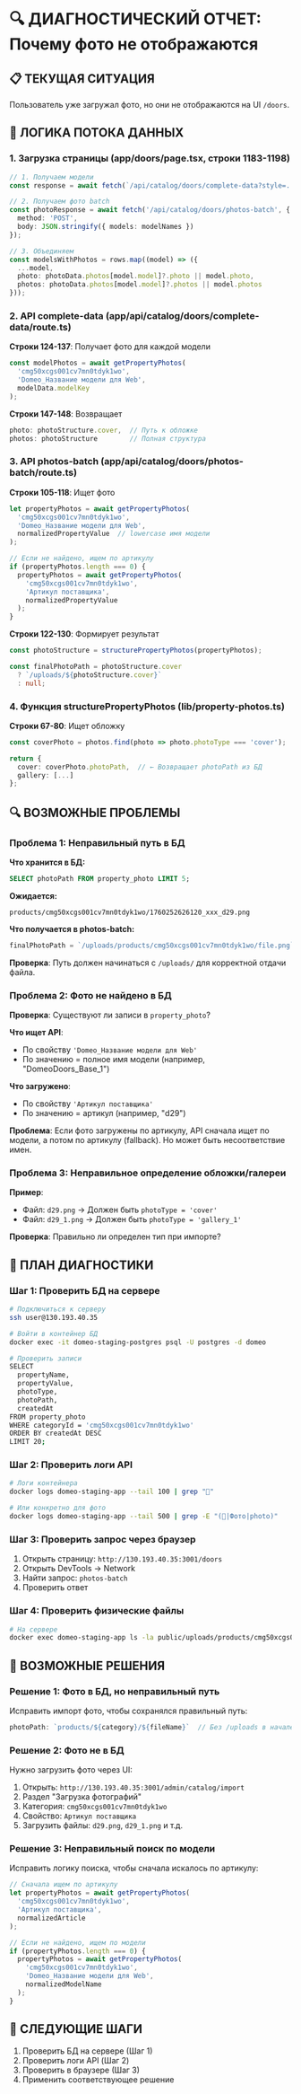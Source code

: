 # 🔍 ДИАГНОСТИЧЕСКИЙ ОТЧЕТ: Почему фото не отображаются

## 📋 ТЕКУЩАЯ СИТУАЦИЯ

Пользователь уже загружал фото, но они не отображаются на UI `/doors`.

## 🔄 ЛОГИКА ПОТОКА ДАННЫХ

### 1. Загрузка страницы (app/doors/page.tsx, строки 1183-1198)

```typescript
// 1. Получаем модели
const response = await fetch(`/api/catalog/doors/complete-data?style=...`);

// 2. Получаем фото batch
const photoResponse = await fetch('/api/catalog/doors/photos-batch', {
  method: 'POST',
  body: JSON.stringify({ models: modelNames })
});

// 3. Объединяем
const modelsWithPhotos = rows.map((model) => ({
  ...model,
  photo: photoData.photos[model.model]?.photo || model.photo,
  photos: photoData.photos[model.model]?.photos || model.photos
}));
```

### 2. API complete-data (app/api/catalog/doors/complete-data/route.ts)

**Строки 124-137**: Получает фото для каждой модели
```typescript
const modelPhotos = await getPropertyPhotos(
  'cmg50xcgs001cv7mn0tdyk1wo',
  'Domeo_Название модели для Web',
  modelData.modelKey
);
```

**Строки 147-148**: Возвращает
```typescript
photo: photoStructure.cover,  // Путь к обложке
photos: photoStructure        // Полная структура
```

### 3. API photos-batch (app/api/catalog/doors/photos-batch/route.ts)

**Строки 105-118**: Ищет фото
```typescript
let propertyPhotos = await getPropertyPhotos(
  'cmg50xcgs001cv7mn0tdyk1wo',
  'Domeo_Название модели для Web',
  normalizedPropertyValue  // lowercase имя модели
);

// Если не найдено, ищем по артикулу
if (propertyPhotos.length === 0) {
  propertyPhotos = await getPropertyPhotos(
    'cmg50xcgs001cv7mn0tdyk1wo',
    'Артикул поставщика',
    normalizedPropertyValue
  );
}
```

**Строки 122-130**: Формирует результат
```typescript
const photoStructure = structurePropertyPhotos(propertyPhotos);

const finalPhotoPath = photoStructure.cover 
  ? `/uploads/${photoStructure.cover}` 
  : null;
```

### 4. Функция structurePropertyPhotos (lib/property-photos.ts)

**Строки 67-80**: Ищет обложку
```typescript
const coverPhoto = photos.find(photo => photo.photoType === 'cover');

return {
  cover: coverPhoto.photoPath,  // ← Возвращает photoPath из БД
  gallery: [...]
};
```

## 🔍 ВОЗМОЖНЫЕ ПРОБЛЕМЫ

### Проблема 1: Неправильный путь в БД

**Что хранится в БД:**
```sql
SELECT photoPath FROM property_photo LIMIT 5;
```

**Ожидается:**
```
products/cmg50xcgs001cv7mn0tdyk1wo/1760252626120_xxx_d29.png
```

**Что получается в photos-batch:**
```typescript
finalPhotoPath = `/uploads/products/cmg50xcgs001cv7mn0tdyk1wo/file.png`
```

**Проверка**: Путь должен начинаться с `/uploads/` для корректной отдачи файла.

### Проблема 2: Фото не найдено в БД

**Проверка**: Существуют ли записи в `property_photo`?

**Что ищет API**:
- По свойству `'Domeo_Название модели для Web'`
- По значению = полное имя модели (например, "DomeoDoors_Base_1")

**Что загружено**:
- По свойству `'Артикул поставщика'`
- По значению = артикул (например, "d29")

**Проблема**: Если фото загружены по артикулу, API сначала ищет по модели, а потом по артикулу (fallback). Но может быть несоответствие имен.

### Проблема 3: Неправильное определение обложки/галереи

**Пример**:
- Файл: `d29.png` → Должен быть `photoType = 'cover'`
- Файл: `d29_1.png` → Должен быть `photoType = 'gallery_1'`

**Проверка**: Правильно ли определен тип при импорте?

## 🎯 ПЛАН ДИАГНОСТИКИ

### Шаг 1: Проверить БД на сервере

```bash
# Подключиться к серверу
ssh user@130.193.40.35

# Войти в контейнер БД
docker exec -it domeo-staging-postgres psql -U postgres -d domeo

# Проверить записи
SELECT 
  propertyName,
  propertyValue,
  photoType,
  photoPath,
  createdAt
FROM property_photo 
WHERE categoryId = 'cmg50xcgs001cv7mn0tdyk1wo'
ORDER BY createdAt DESC
LIMIT 20;
```

### Шаг 2: Проверить логи API

```bash
# Логи контейнера
docker logs domeo-staging-app --tail 100 | grep "📸"

# Или конкретно для фото
docker logs domeo-staging-app --tail 500 | grep -E "(📸|Фото|photo)"
```

### Шаг 3: Проверить запрос через браузер

1. Открыть страницу: `http://130.193.40.35:3001/doors`
2. Открыть DevTools → Network
3. Найти запрос: `photos-batch`
4. Проверить ответ

### Шаг 4: Проверить физические файлы

```bash
# На сервере
docker exec domeo-staging-app ls -la public/uploads/products/cmg50xcgs001cv7mn0tdyk1wo/ | head -20
```

## 🔧 ВОЗМОЖНЫЕ РЕШЕНИЯ

### Решение 1: Фото в БД, но неправильный путь

Исправить импорт фото, чтобы сохранялся правильный путь:
```typescript
photoPath: `products/${category}/${fileName}`  // Без /uploads в начале
```

### Решение 2: Фото не в БД

Нужно загрузить фото через UI:
1. Открыть: `http://130.193.40.35:3001/admin/catalog/import`
2. Раздел "Загрузка фотографий"
3. Категория: `cmg50xcgs001cv7mn0tdyk1wo`
4. Свойство: `Артикул поставщика`
5. Загрузить файлы: `d29.png`, `d29_1.png` и т.д.

### Решение 3: Неправильный поиск по модели

Исправить логику поиска, чтобы сначала искалось по артикулу:
```typescript
// Сначала ищем по артикулу
let propertyPhotos = await getPropertyPhotos(
  'cmg50xcgs001cv7mn0tdyk1wo',
  'Артикул поставщика',
  normalizedArticle
);

// Если не найдено, ищем по модели
if (propertyPhotos.length === 0) {
  propertyPhotos = await getPropertyPhotos(
    'cmg50xcgs001cv7mn0tdyk1wo',
    'Domeo_Название модели для Web',
    normalizedModelName
  );
}
```

## 📝 СЛЕДУЮЩИЕ ШАГИ

1. Проверить БД на сервере (Шаг 1)
2. Проверить логи API (Шаг 2)  
3. Проверить в браузере (Шаг 3)
4. Применить соответствующее решение

